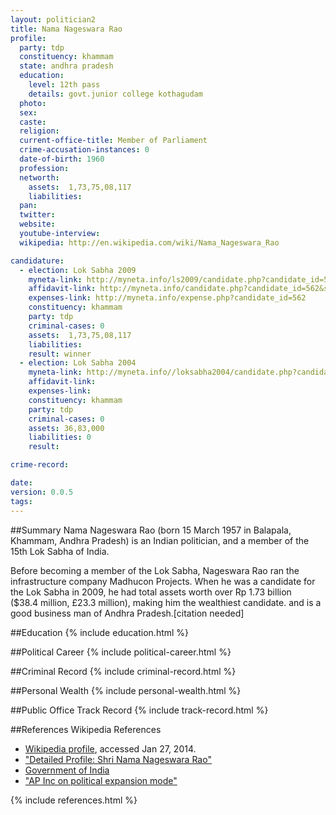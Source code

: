 ```yaml
---
layout: politician2
title: Nama Nageswara Rao
profile: 
  party: tdp
  constituency: khammam
  state: andhra pradesh
  education: 
    level: 12th pass
    details: govt.junior college kothagudam
  photo: 
  sex: 
  caste: 
  religion: 
  current-office-title: Member of Parliament
  crime-accusation-instances: 0
  date-of-birth: 1960
  profession: 
  networth: 
    assets:  1,73,75,08,117
    liabilities: 
  pan: 
  twitter: 
  website: 
  youtube-interview: 
  wikipedia: http://en.wikipedia.com/wiki/Nama_Nageswara_Rao

candidature: 
  - election: Lok Sabha 2009
    myneta-link: http://myneta.info/ls2009/candidate.php?candidate_id=562
    affidavit-link: http://myneta.info/candidate.php?candidate_id=562&scan=original
    expenses-link: http://myneta.info/expense.php?candidate_id=562
    constituency: khammam 
    party: tdp
    criminal-cases: 0
    assets:  1,73,75,08,117
    liabilities: 
    result: winner 
  - election: Lok Sabha 2004
    myneta-link: http://myneta.info//loksabha2004/candidate.php?candidate_id=111
    affidavit-link: 
    expenses-link: 
    constituency: khammam 
    party: tdp
    criminal-cases: 0
    assets: 36,83,000
    liabilities: 0
    result:  

crime-record: 

date: 
version: 0.0.5
tags: 
---
```

##Summary
Nama Nageswara Rao (born 15 March 1957 in Balapala, Khammam, Andhra Pradesh) is an Indian politician, and a member of the 15th Lok Sabha of India.

Before becoming a member of the Lok Sabha, Nageswara Rao ran the infrastructure company Madhucon Projects. When he was a candidate for the Lok Sabha in 2009, he had total assets worth over Rp 1.73 billion ($38.4 million, £23.3 million), making him the wealthiest candidate. and is a good business man of Andhra Pradesh.[citation needed]


##Education
{% include education.html %}


##Political Career
{% include political-career.html %}


##Criminal Record
{% include criminal-record.html %}


##Personal Wealth
{% include personal-wealth.html %}


##Public Office Track Record
{% include track-record.html %}


##References
Wikipedia References
- [Wikipedia profile]({{page.profile.wikipedia}}), accessed Jan 27, 2014.
- ["Detailed Profile: Shri Nama Nageswara Rao"][wiki1]
- [Government of India][wiki2]
- ["AP Inc on political expansion mode"][wiki3]

[wiki1]: http://india.gov.in/govt/loksabhampbiodata.php?mpcode=4323
[wiki2]: /wiki/Government_of_India
[wiki3]: http://www.thehindubusinessline.com/todays-paper/article1049259.ece?ref=archive


{% include references.html %}